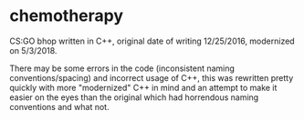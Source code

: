 # chemotherapy
CS:GO bhop written in C++, original date of writing 12/25/2016, modernized on 5/3/2018.

There may be some errors in the code (inconsistent naming conventions/spacing) and incorrect usage of C++, this was rewritten pretty quickly with more "modernized" C++ in mind and an attempt to make it easier on the eyes than the original which had horrendous naming conventions and what not.

